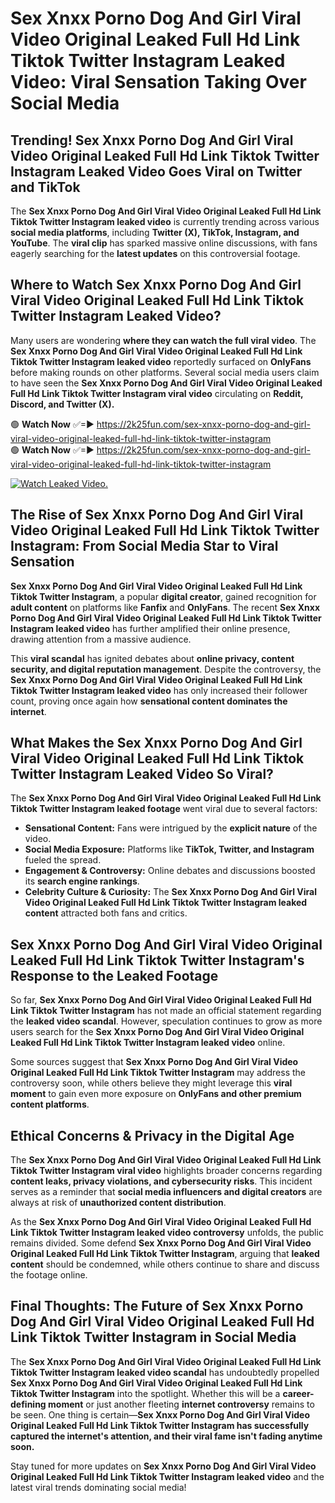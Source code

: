 # Sex ️Xnxx ️Porno Dog And Girl Viral Video Original Leaked Full Hd Link Tiktok Twitter Instagram Leaked Video: Viral Sensation Taking Over Social Media

## **Trending! Sex ️Xnxx ️Porno Dog And Girl Viral Video Original Leaked Full Hd Link Tiktok Twitter Instagram Leaked Video Goes Viral on Twitter and TikTok**
The **Sex ️Xnxx ️Porno Dog And Girl Viral Video Original Leaked Full Hd Link Tiktok Twitter Instagram leaked video** is currently trending across various **social media platforms**, including **Twitter (X), TikTok, Instagram, and YouTube**. The **viral clip** has sparked massive online discussions, with fans eagerly searching for the **latest updates** on this controversial footage.

## **Where to Watch Sex ️Xnxx ️Porno Dog And Girl Viral Video Original Leaked Full Hd Link Tiktok Twitter Instagram Leaked Video?**
Many users are wondering **where they can watch the full viral video**. The **Sex ️Xnxx ️Porno Dog And Girl Viral Video Original Leaked Full Hd Link Tiktok Twitter Instagram leaked video** reportedly surfaced on **OnlyFans** before making rounds on other platforms. Several social media users claim to have seen the **Sex ️Xnxx ️Porno Dog And Girl Viral Video Original Leaked Full Hd Link Tiktok Twitter Instagram viral video** circulating on **Reddit, Discord, and Twitter (X).**

🟢 **Watch Now** ✅=► https://2k25fun.com/sex-️xnxx-️porno-dog-and-girl-viral-video-original-leaked-full-hd-link-tiktok-twitter-instagram  
🟢 **Watch Now** ✅=► https://2k25fun.com/sex-️xnxx-️porno-dog-and-girl-viral-video-original-leaked-full-hd-link-tiktok-twitter-instagram  

[![Watch Leaked Video.](https://miro.medium.com/v2/resize:fit:828/format:webp/1*cilzJN44JGOrTw9NJCrNHA.gif "Watch Leaked Video")](https://2k25fun.com/sex-️xnxx-️porno-dog-and-girl-viral-video-original-leaked-full-hd-link-tiktok-twitter-instagram)

## **The Rise of Sex ️Xnxx ️Porno Dog And Girl Viral Video Original Leaked Full Hd Link Tiktok Twitter Instagram: From Social Media Star to Viral Sensation**
**Sex ️Xnxx ️Porno Dog And Girl Viral Video Original Leaked Full Hd Link Tiktok Twitter Instagram**, a popular **digital creator**, gained recognition for **adult content** on platforms like **Fanfix** and **OnlyFans**. The recent **Sex ️Xnxx ️Porno Dog And Girl Viral Video Original Leaked Full Hd Link Tiktok Twitter Instagram leaked video** has further amplified their online presence, drawing attention from a massive audience.

This **viral scandal** has ignited debates about **online privacy, content security, and digital reputation management**. Despite the controversy, the **Sex ️Xnxx ️Porno Dog And Girl Viral Video Original Leaked Full Hd Link Tiktok Twitter Instagram leaked video** has only increased their follower count, proving once again how **sensational content dominates the internet**.

## **What Makes the Sex ️Xnxx ️Porno Dog And Girl Viral Video Original Leaked Full Hd Link Tiktok Twitter Instagram Leaked Video So Viral?**
The **Sex ️Xnxx ️Porno Dog And Girl Viral Video Original Leaked Full Hd Link Tiktok Twitter Instagram leaked footage** went viral due to several factors:
- **Sensational Content:** Fans were intrigued by the **explicit nature** of the video.
- **Social Media Exposure:** Platforms like **TikTok, Twitter, and Instagram** fueled the spread.
- **Engagement & Controversy:** Online debates and discussions boosted its **search engine rankings**.
- **Celebrity Culture & Curiosity:** The **Sex ️Xnxx ️Porno Dog And Girl Viral Video Original Leaked Full Hd Link Tiktok Twitter Instagram leaked content** attracted both fans and critics.

## **Sex ️Xnxx ️Porno Dog And Girl Viral Video Original Leaked Full Hd Link Tiktok Twitter Instagram's Response to the Leaked Footage**
So far, **Sex ️Xnxx ️Porno Dog And Girl Viral Video Original Leaked Full Hd Link Tiktok Twitter Instagram** has not made an official statement regarding the **leaked video scandal**. However, speculation continues to grow as more users search for the **Sex ️Xnxx ️Porno Dog And Girl Viral Video Original Leaked Full Hd Link Tiktok Twitter Instagram leaked video** online.

Some sources suggest that **Sex ️Xnxx ️Porno Dog And Girl Viral Video Original Leaked Full Hd Link Tiktok Twitter Instagram** may address the controversy soon, while others believe they might leverage this **viral moment** to gain even more exposure on **OnlyFans and other premium content platforms**.

## **Ethical Concerns & Privacy in the Digital Age**
The **Sex ️Xnxx ️Porno Dog And Girl Viral Video Original Leaked Full Hd Link Tiktok Twitter Instagram viral video** highlights broader concerns regarding **content leaks, privacy violations, and cybersecurity risks**. This incident serves as a reminder that **social media influencers and digital creators** are always at risk of **unauthorized content distribution**.

As the **Sex ️Xnxx ️Porno Dog And Girl Viral Video Original Leaked Full Hd Link Tiktok Twitter Instagram leaked video controversy** unfolds, the public remains divided. Some defend **Sex ️Xnxx ️Porno Dog And Girl Viral Video Original Leaked Full Hd Link Tiktok Twitter Instagram**, arguing that **leaked content** should be condemned, while others continue to share and discuss the footage online.

## **Final Thoughts: The Future of Sex ️Xnxx ️Porno Dog And Girl Viral Video Original Leaked Full Hd Link Tiktok Twitter Instagram in Social Media**
The **Sex ️Xnxx ️Porno Dog And Girl Viral Video Original Leaked Full Hd Link Tiktok Twitter Instagram leaked video scandal** has undoubtedly propelled **Sex ️Xnxx ️Porno Dog And Girl Viral Video Original Leaked Full Hd Link Tiktok Twitter Instagram** into the spotlight. Whether this will be a **career-defining moment** or just another fleeting **internet controversy** remains to be seen. One thing is certain—**Sex ️Xnxx ️Porno Dog And Girl Viral Video Original Leaked Full Hd Link Tiktok Twitter Instagram has successfully captured the internet's attention, and their viral fame isn't fading anytime soon.**

Stay tuned for more updates on **Sex ️Xnxx ️Porno Dog And Girl Viral Video Original Leaked Full Hd Link Tiktok Twitter Instagram leaked video** and the latest viral trends dominating social media!